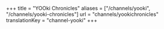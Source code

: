 +++
title = "YOOki Chronicles"
aliases = ["/channels/yooki", "/channels/yooki-chronicles"]
url = "channels/yookichronicles"
translationKey = "channel-yooki"
+++
